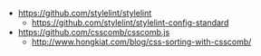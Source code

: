 - https://github.com/stylelint/stylelint
  - https://github.com/stylelint/stylelint-config-standard
- https://github.com/csscomb/csscomb.js
  - http://www.hongkiat.com/blog/css-sorting-with-csscomb/
